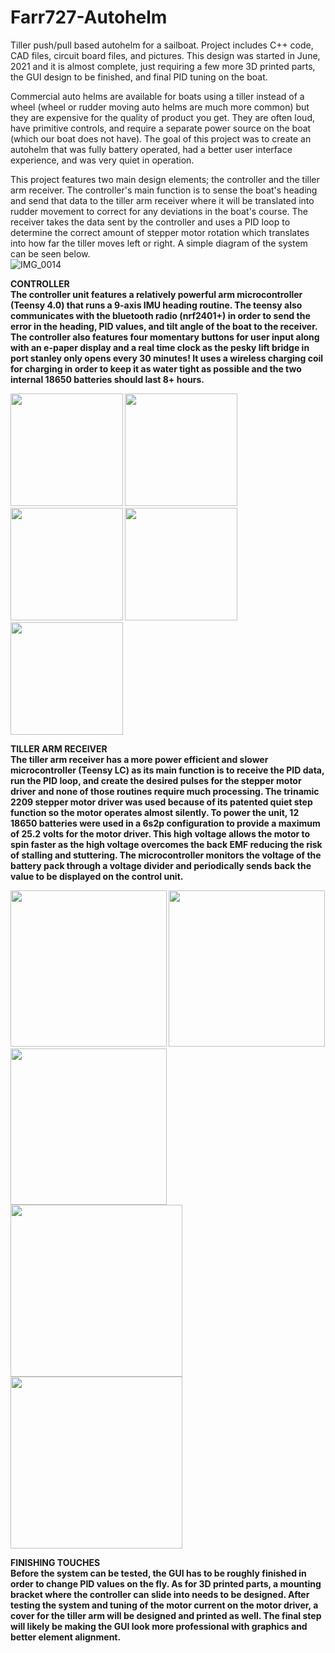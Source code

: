 # Farr727-Autohelm
Tiller push/pull based autohelm for a sailboat. Project includes C++ code, CAD files, circuit board files, and pictures. 
This design was started in June, 2021 and it is almost complete, just requiring a few more 3D printed parts, the GUI design to be finished,
and final PID tuning on the boat. 

Commercial auto helms are available for boats using a tiller instead of a wheel (wheel or rudder moving auto helms are much more common) but they are expensive
for the quality of product you get. They are often loud, have primitive controls, and require a separate power source on the boat (which our boat does not have).
The goal of this project was to create an autohelm that was fully battery operated, had a better user interface experience, and was very quiet in operation. 

This project features two main design elements; the controller and the tiller arm receiver. The controller's main function is to sense the boat's
heading and send that data to the tiller arm receiver where it will be translated into rudder movement to correct for any deviations in the boat's course. 
The receiver takes the data sent by the controller and uses a PID loop to determine the correct amount of stepper motor rotation which translates into how
far the tiller moves left or right. A simple diagram of the system can be seen below.  
![IMG_0014](https://user-images.githubusercontent.com/121892380/211075521-193c2be1-065a-43e9-989c-7a9a6bd88152.JPG)

<b>CONTROLLER<br>
The controller unit features a relatively powerful arm microcontroller (Teensy 4.0) that runs a 9-axis IMU heading routine. The teensy also communicates with the bluetooth radio (nrf2401+) in order to send the error in the heading, PID values, and tilt angle of the boat to the receiver. The controller also features four momentary buttons for user input along with an e-paper display and a real time clock as the pesky lift bridge in port stanley only opens every 30 minutes! It uses a wireless charging coil for charging in order to keep it as water tight as possible and the two internal 18650 batteries should last 8+ hours.
<p float="left">
  <img src="https://user-images.githubusercontent.com/121892380/210914668-cd4ef4ab-563b-482b-93ef-31b50ed1c9d5.jpg" width="180" />
  <img src="https://user-images.githubusercontent.com/121892380/210915485-e98aab29-ede7-4280-8e8f-d90ad4688586.jpg" width="180" /> 
  <img src="https://user-images.githubusercontent.com/121892380/210914699-9443a2a8-9326-496b-9267-04300021ea79.jpg" width="180" /> 
  <img src="https://user-images.githubusercontent.com/121892380/211074864-240973e2-788b-49d9-847b-579dc2844317.jpg" width="180" /> 
  <img src="https://user-images.githubusercontent.com/121892380/210914710-5abbca31-395f-491c-9223-368d248c31f9.jpg" width="180" /> 
</p>

<b>TILLER ARM RECEIVER<br>
The tiller arm receiver has a more power efficient and slower microcontroller (Teensy LC) as its main function is to receive the PID data, run the PID loop, and create the desired pulses for the stepper motor driver and none of those routines require much processing. The trinamic 2209 stepper motor driver was used because of its patented quiet step function so the motor operates almost silently. To power the unit, 12 18650 batteries were used in a 6s2p configuration to provide a maximum of 25.2 volts for the motor driver. This high voltage allows the motor to spin faster as the high voltage overcomes the back EMF reducing the risk of stalling and stuttering. The microcontroller monitors the voltage of the battery pack through a voltage divider and periodically sends back the value to be displayed on the control unit. 
<p float="left">
  <img src="https://user-images.githubusercontent.com/121892380/211089859-366ed124-19c5-4137-8fcb-ffda074a8cf4.jpg" width="250" />
  <img src="https://user-images.githubusercontent.com/121892380/211087014-2091acc4-ef81-4114-ab59-10ca04f46ff1.jpg" width="250" />
  <img src="https://user-images.githubusercontent.com/121892380/222808660-f863f8d0-dad8-48e3-bd90-84df4c73f221.jpg" width="250" />
  <img src="https://user-images.githubusercontent.com/121892380/211087033-18189b5c-aa84-4c96-986b-88a4c8463b72.jpg" width="275" />
  <img src="https://user-images.githubusercontent.com/121892380/211087054-d004be87-71da-4902-a3eb-5f1a337102f1.jpg" width="275" />
</p>
<b>FINISHING TOUCHES<br>
Before the system can be tested, the GUI has to be roughly finished in order to change PID values on the fly. As for 3D printed parts, a mounting bracket where the controller can slide into needs to be designed. After testing the system and tuning of the motor current on the motor driver, a cover for the tiller arm will be designed and printed as well. The final step will likely be making the GUI look more professional with graphics and better element alignment.  

